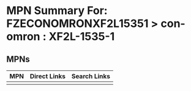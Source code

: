 



# MPN Summary For: FZECONOMRONXF2L15351 > con-omron : XF2L-1535-1

## MPNs
  

|MPN|Direct Links|Search Links|
| :--- | :--- | :--- |
||||
